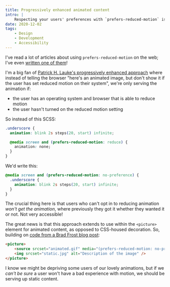 ```yaml
---
title: Progressively enhanced animated content
intro: |
    Respecting your users' preferences with `prefers-reduced-motion` is great, but what about users with older operating systems and browsers?
date: 2020-12-02
tags:
    - Design
    - Development
    - Accessibility
---
```



I've read a lot of articles about using `prefers-reduced-motion` on the web; I've even [written one of them](/blog/reducing-motion)!

I'm a big fan of [Patrick H. Lauke's progressively enhanced approach](https://codepen.io/patrickhlauke/pen/YzPPdeo) where instead of telling the browser "here's an animated image, but don't show it if the user has set reduced motion on their system", we're only serving the animation if:

- the user has an operating system and browser that is able to reduce motion
- the user hasn't turned on the reduced motion setting

So instead of this SCSS:

```css
.underscore {
  animation: blink 2s steps(20, start) infinite;

  @media screen and (prefers-reduced-motion: reduce) {
    animation: none;
  }
}
```

We'd write this:

```css
@media screen and (prefers-reduced-motion: no-preference) {
  .underscore {
    animation: blink 2s steps(20, start) infinite;
  }
}
```

The crucial thing here is that users who can't opt in to reducing animation _won't get the animation_, where previously they got it whether they wanted it or not. Not very accessible!

The great news is that this approach extends to use within the `<picture>` element for animated content, as opposed to CSS-housed decoration. So, building on [code from a Brad Frost blog post](https://bradfrost.com/blog/post/reducing-motion-with-the-picture-element/):

```html
<picture>
    <source srcset="animated.gif" media="(prefers-reduced-motion: no-preference)"></source>
    <img srcset="static.jpg" alt="Description of the image" />
</picture>
```

I know we might be depriving some users of our lovely animations, but if we *can't be sure* a user won't have a bad experience with motion, we should be serving up static content.
